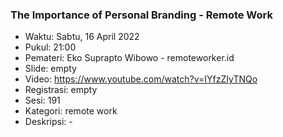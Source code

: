 ### The Importance of Personal Branding - Remote Work

- Waktu: Sabtu, 16 April 2022
- Pukul: 21:00
- Pemateri: Eko Suprapto Wibowo - remoteworker.id
- Slide: empty
- Video: https://www.youtube.com/watch?v=IYfzZIyTNQo
- Registrasi: empty
- Sesi: 191
- Kategori: remote work
- Deskripsi: -

